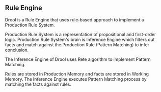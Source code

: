 ## Rule Engine ##

Drool is a Rule Engine that uses rule-based approach to implement a Production Rule System.  

Production Rule System is a representation of propositional and first-order logic. Production Rule System's brain is Inference Engine which filters out facts and match against the Production Rule (Pattern Matching) to infer conclusion.

The Inference Engine of Drool uses Rete algorithm to implement Pattern Matching. 

Rules are stored in Production Memory and facts are stored in Working Memory. The Inference Engine executes Pattern Matching process by matching the facts against rules.   


